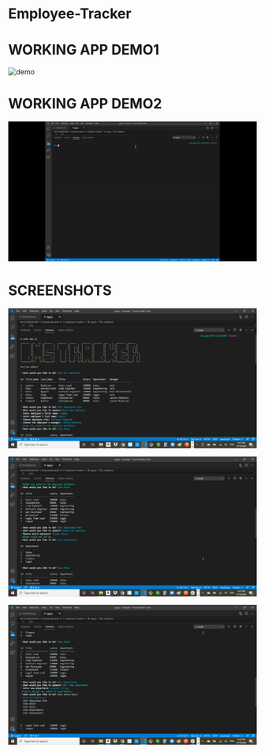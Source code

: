 # Employee-Tracker
# WORKING APP DEMO1
![demo](./demo.gif)
# WORKING APP DEMO2
![demo](./demo2.gif)
# SCREENSHOTS
![Image](https://raw.githubusercontent.com/jpah2020/Employee-Tracker/master/Screenshot%20(27).png)

![Image](https://raw.githubusercontent.com/jpah2020/Employee-Tracker/master/Screenshot%20(28).png)

![Image](https://raw.githubusercontent.com/jpah2020/Employee-Tracker/master/Screenshot%20(29).png)
